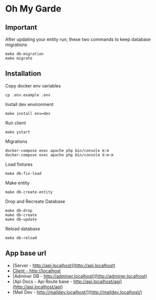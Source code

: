 # Oh My Garde

## Important

After updating your entity run, these two commands to keep database migrations

```shell
make db-migration
make migrate
```

## Installation

Copy docker env variables

```shell
cp .env.example .env
```

Install dev environment

```shell
make install env=dev
```

Run client

```shell
make ystart
```

Migrations

```shell
docker-compose exec apache php bin/console m:m
docker-compose exec apache php bin/console d:m:m
```

Load fixtures

```shell
make db-fix-load
```

Make entity

```shell
make db-create-entity
```

Drop and Recreate Database

```shell
make db-drop
make db-create
make db-update
```

Reload database

```shell
make db-reload
```

## App base url

- [Server - http://api.localhost](http://api.localhost)
- [Client - http://localhost](http://localhost)
- [Adminer DB - http://adminer.localhost](http://adminer.localhost)
- [Api Docs - Api Route base - http://api.localhost/api](http://api.localhost/api)
- [Mail Dev - http://maildev.localhost/](http://maildev.localhost/)
